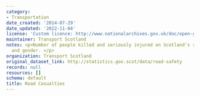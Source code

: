 ```yaml
---
category:
- Transportation
date_created: '2014-07-29'
date_updated: '2022-11-04'
license: 'Custom licence: http://www.nationalarchives.gov.uk/doc/open-government-licence/version/3/'
maintainer: Transport Scotland
notes: <p>Number of people killed and seriously injured on Scotland's roads by age
  and gender. </p>
organization: Transport Scotland
original_dataset_link: http://statistics.gov.scot/data/road-safety
records: null
resources: []
schema: default
title: Road Casualties
---
```

